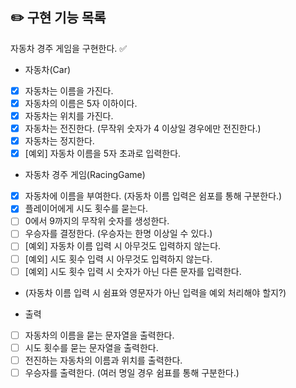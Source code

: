 ## ✏️ 구현 기능 목록

자동차 경주 게임을 구현한다. ✅

- 자동차(Car)
- [x] 자동차는 이름을 가진다.
- [x] 자동차의 이름은 5자 이하이다.
- [x] 자동차는 위치를 가진다.
- [x] 자동차는 전진한다. (무작위 숫자가 4 이상일 경우에만 전진한다.)
- [x] 자동차는 정지한다.
- [x] [예외] 자동차 이름을 5자 초과로 입력한다.

- 자동차 경주 게임(RacingGame)
- [x] 자동차에 이름을 부여한다. (자동차 이름 입력은 쉼포를 통해 구분한다.)
- [x] 플레이어에게 시도 횟수를 묻는다.
- [ ] 0에서 9까지의 무작위 숫자를 생성한다.
- [ ] 우승자를 결정한다. (우승자는 한명 이상일 수 있다.)
- [ ] [예외] 자동차 이름 입력 시 아무것도 입력하지 않는다.
- [ ] [예외] 시도 횟수 입력 시 아무것도 입력하지 않는다.
- [ ] [예외] 시도 횟수 입력 시 숫자가 아닌 다른 문자를 입력한다.
- (자동차 이름 입력 시 쉼표와 영문자가 아닌 입력을 예외 처리해야 할지?)
 
- 출력
- [ ] 자동차의 이름을 묻는 문자열을 출력한다.
- [ ] 시도 횟수를 묻는 문자열을 출력한다.
- [ ] 전진하는 자동차의 이름과 위치를 출력한다.
- [ ] 우승자를 출력한다. (여러 명일 경우 쉼표를 통해 구분한다.)